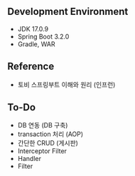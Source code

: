 ## Development Environment
- JDK 17.0.9
- Spring Boot 3.2.0
- Gradle, WAR

## Reference
- 토비 스프링부트 이해와 원리 (인프런)

## To-Do
- DB 연동 (DB 구축)
- transaction 처리 (AOP)
- 간단한 CRUD (게시판)
- Interceptor Filter
- Handler
- Filter
